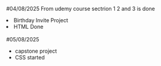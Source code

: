 #04/08/2025 
From udemy course sectrion 1 2 and 3 is done
<li>Birthday Invite Project</li>
<li>HTML Done</li>

<br>
#05/08/2025
<ul>
<li>capstone project</li>
<li>CSS started</li>
  
</ul>


